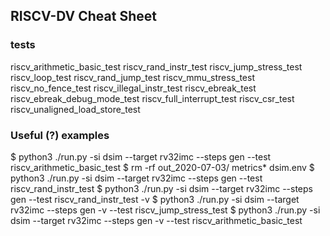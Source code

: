 ## RISCV-DV Cheat Sheet

### tests
riscv\_arithmetic\_basic\_test
riscv\_rand\_instr\_test
riscv\_jump\_stress\_test
riscv\_loop\_test
riscv\_rand\_jump\_test
riscv\_mmu\_stress\_test
riscv\_no\_fence\_test
riscv\_illegal\_instr\_test
riscv\_ebreak\_test
riscv\_ebreak\_debug\_mode\_test
riscv\_full\_interrupt\_test
riscv\_csr\_test
riscv\_unaligned\_load\_store\_test

### Useful (?) examples
$ python3 ./run.py -si dsim --target rv32imc --steps gen --test riscv\_arithmetic\_basic\_test
$ rm -rf out\_2020-07-03/ metrics\* dsim.env 
$ python3 ./run.py -si dsim --target rv32imc --steps gen --test riscv\_rand\_instr\_test
$ python3 ./run.py -si dsim --target rv32imc --steps gen --test riscv\_rand\_instr\_test -v
$ python3 ./run.py -si dsim --target rv32imc --steps gen -v --test riscv\_jump\_stress\_test
$ python3 ./run.py -si dsim --target rv32imc --steps gen -v --test riscv\_arithmetic\_basic\_test
